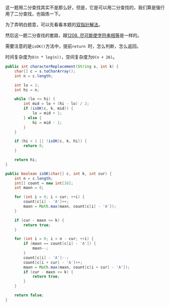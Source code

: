 这一题用二分查找其实不是那么好，但是，它是可以用二分查找的，我们算是强行用了二分查找，也锻炼一下。

为了弄明白题意，可以先看看本题的[双指针解法](https://github.com/HUST-WZY/AlgsWithRiceWine/blob/main/DoublePointer/424.%20%E6%9B%BF%E6%8D%A2%E5%90%8E%E7%9A%84%E6%9C%80%E9%95%BF%E9%87%8D%E5%A4%8D%E5%AD%97%E7%AC%A6.md)。

然后这一题二分查找的套路，跟[1208. 尽可能使字符串相等](https://github.com/HUST-WZY/AlgsWithRiceWine/blob/main/BinaryTree/BS/1208.%20%E5%B0%BD%E5%8F%AF%E8%83%BD%E4%BD%BF%E5%AD%97%E7%AC%A6%E4%B8%B2%E7%9B%B8%E7%AD%89.md)是一样的。

需要注意的是`isOK()`方法中，提前`return `时，怎么判断，怎么返回。

时间复杂度为`O(n * log(n))`，空间复杂度为`O(n + 26)`。

```java
public int characterReplacement(String s, int k) {
    char[] c = s.toCharArray();
    int n = c.length;

    int lo = 1;
    int hi = n;

    while (lo <= hi) {
        int mid = lo + (hi - lo) / 2;
        if (isOK(c, k, mid)) {
            lo = mid + 1;
        } else {
            hi = mid - 1;
        }
    }

    if (hi < 1 || !isOK(c, k, hi)) {
        return 0;
    }

    return hi;
}

public boolean isOK(char[] c, int k, int cur) {
    int n = c.length;
    int[] count = new int[26];
    int maxn = 0;

    for (int i = 0; i < cur; ++i) {
        count[c[i] - 'A']++;
        maxn = Math.max(maxn, count[c[i] - 'A']);
    }

    if (cur - maxn <= k) {
        return true;
    }

    for (int i = 0; i < n - cur; ++i) {
        if (maxn == count[c[i] - 'A']) {
            maxn--;
        }
        count[c[i] - 'A']--;
        count[c[i + cur] - 'A']++;
        maxn = Math.max(maxn, count[c[i + cur] - 'A']);
        if (cur - maxn <= k) {
            return true;
        }
    }

    return false;
}
```
